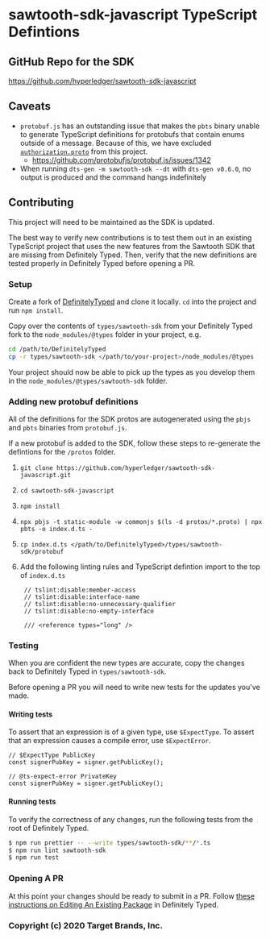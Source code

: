 # sawtooth-sdk-javascript TypeScript Defintions

## GitHub Repo for the SDK

https://github.com/hyperledger/sawtooth-sdk-javascript

## Caveats

-   `protobuf.js` has an outstanding issue that makes the `pbts` binary unable to generate TypeScript definitions for protobufs that contain enums outside of a message. Because of this, we have excluded [`authorization.proto`](https://github.com/hyperledger/sawtooth-sdk-javascript/blob/master/protos/authorization.proto) from this project.
    -   https://github.com/protobufjs/protobuf.js/issues/1342
-   When running `dts-gen -m sawtooth-sdk --dt` with `dts-gen v0.6.0`, no output is produced and the command hangs indefinitely

## Contributing

This project will need to be maintained as the SDK is updated.

The best way to verify new contributions is to test them out in an existing TypeScript project that uses the new features from the Sawtooth SDK that are missing from Definitely Typed. Then, verify that the new definitions are tested properly in Definitely Typed before opening a PR.

### Setup

Create a fork of [DefinitelyTyped](https://github.com/DefinitelyTyped/DefinitelyTyped) and clone it locally. `cd` into the project and run `npm install`.

Copy over the contents of `types/sawtooth-sdk` from your Definitely Typed fork to the `node_modules/@types` folder in your project, e.g.

```sh
cd /path/to/DefinitelyTyped
cp -r types/sawtooth-sdk </path/to/your-project>/node_modules/@types
```

Your project should now be able to pick up the types as you develop them in the `node_modules/@types/sawtooth-sdk` folder.

### Adding new protobuf definitions

All of the definitions for the SDK protos are autogenerated using the `pbjs` and `pbts` binaries from `protobuf.js`.

If a new protobuf is added to the SDK, follow these steps to re-generate the defintions for the `/protos` folder.

1. `git clone https://github.com/hyperledger/sawtooth-sdk-javascript.git`
2. `cd sawtooth-sdk-javascript`
3. `npm install`
4. `npx pbjs -t static-module -w commonjs $(ls -d protos/*.proto) | npx pbts -o index.d.ts -`
5. `cp index.d.ts </path/to/DefinitelyTyped>/types/sawtooth-sdk/protobuf`
6. Add the following linting rules and TypeScript defintion import to the top of `index.d.ts`

    ```
     // tslint:disable:member-access
     // tslint:disable:interface-name
     // tslint:disable:no-unnecessary-qualifier
     // tslint:disable:no-empty-interface

     /// <reference types="long" />
    ```

### Testing

When you are confident the new types are accurate, copy the changes back to Definitely Typed in `types/sawtooth-sdk`.

Before opening a PR you will need to write new tests for the updates you've made.

#### Writing tests

To assert that an expression is of a given type, use `$ExpectType`. To assert that an expression causes a compile error, use `$ExpectError`.

```
// $ExpectType PublicKey
const signerPubKey = signer.getPublicKey();

// @ts-expect-error PrivateKey
const signerPubKey = signer.getPublicKey();
```

#### Running tests

To verify the correctness of any changes, run the following tests from the root of Definitely Typed.

```sh
$ npm run prettier -- --write types/sawtooth-sdk/**/*.ts
$ npm run lint sawtooth-sdk
$ npm run test
```

### Opening A PR

At this point your changes should be ready to submit in a PR. Follow [these instructions on Editing An Existing Package](https://github.com/DefinitelyTyped/DefinitelyTyped#edit-an-existing-package) in Definitely Typed.

### Copyright (c) 2020 Target Brands, Inc.
